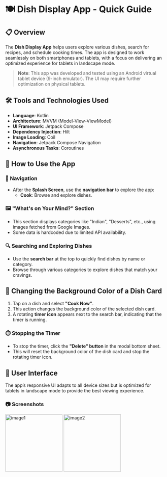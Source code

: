 # 🍽️ Dish Display App - Quick Guide

## 📋 Overview
The **Dish Display App** helps users explore various dishes, search for recipes, and schedule cooking times. The app is designed to work seamlessly on both smartphones and tablets, with a focus on delivering an optimized experience for tablets in landscape mode.

> **Note**: This app was developed and tested using an Android virtual tablet device (9-inch emulator). The UI may require further optimization on physical tablets.

## 🛠️ Tools and Technologies Used
- **Language**: Kotlin
- **Architecture**: MVVM (Model-View-ViewModel)
- **UI Framework**: Jetpack Compose
- **Dependency Injection**: Hilt
- **Image Loading**: Coil
- **Navigation**: Jetpack Compose Navigation
- **Asynchronous Tasks**: Coroutines

## 🚀 How to Use the App

### 📍 Navigation
- After the **Splash Screen**, use the **navigation bar** to explore the app:
  - **Cook**: Browse and explore dishes.

### 🖼️ "What's on Your Mind?" Section
- This section displays categories like "Indian", "Desserts", etc., using images fetched from Google Images.
- Some data is hardcoded due to limited API availability.

### 🔍 Searching and Exploring Dishes
- Use the **search bar** at the top to quickly find dishes by name or category.
- Browse through various categories to explore dishes that match your cravings.

## 🎨 Changing the Background Color of a Dish Card
1. Tap on a dish and select **"Cook Now"**.
2. This action changes the background color of the selected dish card.
3. A rotating **timer icon** appears next to the search bar, indicating that the timer is running.

### ⏱️ Stopping the Timer
- To stop the timer, click the **"Delete" button** in the modal bottom sheet.
- This will reset the background color of the dish card and stop the rotating timer icon.

## 📱 User Interface
The app’s responsive UI adapts to all device sizes but is optimized for tablets in landscape mode to provide the best viewing experience.

### 📷 Screenshots

<img src="https://github.com/user-attachments/assets/b05d64da-9e0b-4b2a-9855-c7d4c7fab73f" alt="image1" width="180"/>
<img src="https://github.com/user-attachments/assets/c0b6cf8a-f3ed-4638-ade7-892adc38f5e6" alt="image2" width="180"/>

